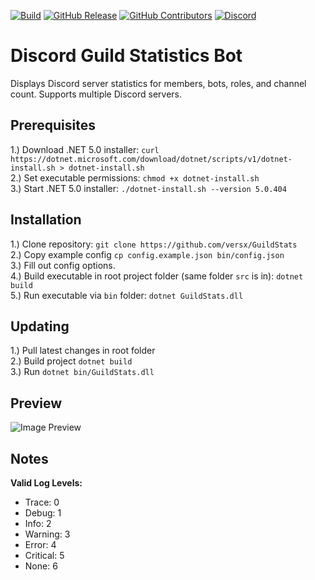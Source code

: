 [![Build](https://github.com/versx/GuildStats/workflows/.NET%205.0/badge.svg)](https://github.com/versx/GuildStats/actions)
[![GitHub Release](https://img.shields.io/github/release/versx/GuildStats.svg)](https://github.com/versx/GuildStats/releases/)
[![GitHub Contributors](https://img.shields.io/github/contributors/versx/GuildStats.svg)](https://github.com/versx/GuildStats/graphs/contributors/)
[![Discord](https://img.shields.io/discord/552003258000998401.svg?label=&logo=discord&logoColor=ffffff&color=7389D8&labelColor=6A7EC2)](https://discord.gg/zZ9h9Xa)  

# Discord Guild Statistics Bot  

Displays Discord server statistics for members, bots, roles, and channel count. Supports multiple Discord servers.  

## Prerequisites
1.) Download .NET 5.0 installer: `curl https://dotnet.microsoft.com/download/dotnet/scripts/v1/dotnet-install.sh > dotnet-install.sh`  
2.) Set executable permissions: `chmod +x dotnet-install.sh`  
3.) Start .NET 5.0 installer: `./dotnet-install.sh --version 5.0.404`  

## Installation
1.) Clone repository: `git clone https://github.com/versx/GuildStats`  
2.) Copy example config `cp config.example.json bin/config.json`  
3.) Fill out config options.  
4.) Build executable in root project folder (same folder `src` is in): `dotnet build`  
5.) Run executable via `bin` folder: `dotnet GuildStats.dll`  

## Updating  
1.) Pull latest changes in root folder  
2.) Build project `dotnet build`  
3.) Run `dotnet bin/GuildStats.dll`  

## Preview  
![Image Preview](example.png)  

## Notes  
**Valid Log Levels:**  
* Trace: 0
* Debug: 1
* Info: 2
* Warning: 3
* Error: 4
* Critical: 5
* None: 6
